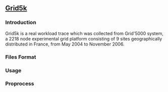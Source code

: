 [Grid5k](http://gwa.ewi.tudelft.nl/)
---


### Introduction

Grid5k is a real workload trace which was collected from Grid'5000 system, a 2218 node experimental grid platform consisting of 9 sites geographically distributed in France, from May 2004 to November 2006. 

### Files Format

### Usage

### Proprocess
